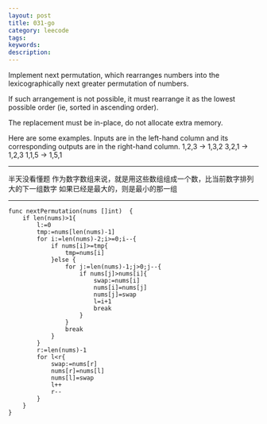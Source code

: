 ```yaml
---
layout: post
title: 031-go
category: leecode
tags: 
keywords: 
description: 
---
```


 Implement next permutation, which rearranges numbers into the lexicographically next greater permutation of numbers.

If such arrangement is not possible, it must rearrange it as the lowest possible order (ie, sorted in ascending order).

The replacement must be in-place, do not allocate extra memory.

Here are some examples. Inputs are in the left-hand column and its corresponding outputs are in the right-hand column.
1,2,3 → 1,3,2
3,2,1 → 1,2,3
1,1,5 → 1,5,1

----------

半天没看懂题
作为数字数组来说，就是用这些数组组成一个数，比当前数字排列大的下一组数字
如果已经是最大的，则是最小的那一组

----------


    func nextPermutation(nums []int)  {
    	if len(nums)>1{
    		l:=0
    		tmp:=nums[len(nums)-1]
    		for i:=len(nums)-2;i>=0;i--{
    			if nums[i]>=tmp{
    				tmp=nums[i]
    			}else {
    				for j:=len(nums)-1;j>0;j--{
    					if nums[j]>nums[i]{
    						swap:=nums[i]
    						nums[i]=nums[j]
    						nums[j]=swap
    						l=i+1
    						break
    					}
    				}
    				break
    			}
    		}
    		r:=len(nums)-1
    		for l<r{
    			swap:=nums[r]
    			nums[r]=nums[l]
    			nums[l]=swap
    			l++
    			r--
    		}
    	}
    }